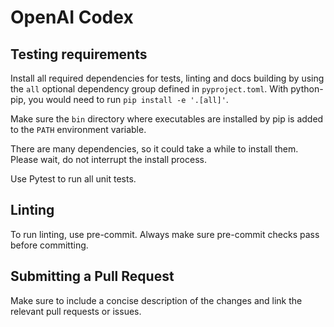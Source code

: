 # OpenAI Codex

## Testing requirements

Install all required dependencies for tests, linting and docs building by using
the `all` optional dependency group defined in `pyproject.toml`. With
python-pip, you would need to run `pip install -e '.[all]'`.

Make sure the `bin` directory where executables are installed by pip is added to
the `PATH` environment variable.

There are many dependencies, so it could take a while to install them. Please
wait, do not interrupt the install process.

Use Pytest to run all unit tests.

## Linting

To run linting, use pre-commit. Always make sure pre-commit checks pass before
committing.

## Submitting a Pull Request

Make sure to include a concise description of the changes and link the relevant
pull requests or issues.
